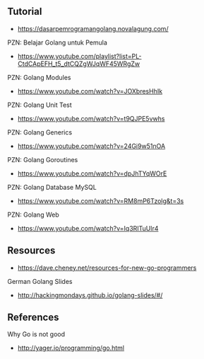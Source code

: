 
## Tutorial

- https://dasarpemrogramangolang.novalagung.com/

PZN: Belajar Golang untuk Pemula
- https://www.youtube.com/playlist?list=PL-CtdCApEFH_t5_dtCQZgWJqWF45WRgZw

PZN: Golang Modules
- https://www.youtube.com/watch?v=JOXbresHhIk

PZN: Golang Unit Test
- https://www.youtube.com/watch?v=t9QJPE5vwhs

PZN: Golang Generics
- https://www.youtube.com/watch?v=24Gi9w51nOA

PZN: Golang Goroutines
- https://www.youtube.com/watch?v=dpJhTYqWOrE

PZN: Golang Database MySQL
- https://www.youtube.com/watch?v=RM8mP6Tzolg&t=3s

PZN: Golang Web
- https://www.youtube.com/watch?v=Iq3RITuUlr4

## Resources

- https://dave.cheney.net/resources-for-new-go-programmers

German Golang Slides
- http://hackingmondays.github.io/golang-slides/#/

## References

Why Go is not good
- http://yager.io/programming/go.html
